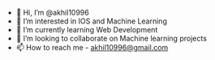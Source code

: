 - 👋 Hi, I’m @akhil10996
- 👀 I’m interested in IOS and Machine Learning
- 🌱 I’m currently learning Web Development
- 💞️ I’m looking to collaborate on Machine learning projects
- 📫 How to reach me - akhil10996@gmail.com

<!---
akhil10996/akhil10996 is a ✨ special ✨ repository because its `README.md` (this file) appears on your GitHub profile.
You can click the Preview link to take a look at your changes.
--->
